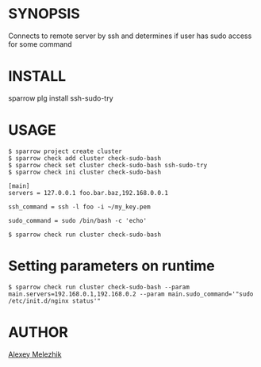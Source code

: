 # SYNOPSIS

Connects to remote server by ssh and determines if user has sudo access for some command

# INSTALL

sparrow plg install ssh-sudo-try


# USAGE


    $ sparrow project create cluster
    $ sparrow check add cluster check-sudo-bash
    $ sparrow check set cluster check-sudo-bash ssh-sudo-try
    $ sparrow check ini cluster check-sudo-bash 

    [main]
    servers = 127.0.0.1 foo.bar.baz,192.168.0.0.1
  
    ssh_command = ssh -l foo -i ~/my_key.pem 

    sudo_command = sudo /bin/bash -c 'echo'

    $ sparrow check run cluster check-sudo-bash

# Setting parameters on runtime

    $ sparrow check run cluster check-sudo-bash --param main.servers=192.168.0.1,192.168.0.2 --param main.sudo_command='"sudo /etc/init.d/nginx status'"
 
# AUTHOR

[Alexey Melezhik](mailto:melezhik@gmail.com)
